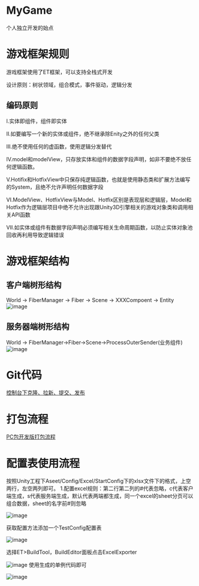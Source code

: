 # MyGame
个人独立开发的始点


# 游戏框架规则
游戏框架使用了ET框架，可以支持全栈式开发

设计原则：树状领域，组合模式，事件驱动，逻辑分发
## 编码原则
I.实体即组件，组件即实体

II.如要编写一个新的实体或组件，绝不继承除Enity之外的任何父类

III.绝不使用任何的虚函数，使用逻辑分发替代

IV.model和modelView，只存放实体和组件的数据字段声明，如非不要绝不放任何逻辑函数。

V.Hotifix和HotfixView中只保存纯逻辑函数，也就是使用静态类和扩展方法编写的System，且绝不允许声明任何数据字段

VI.ModelView、HotfixView与Model、Hotfix区别是表现层和逻辑层，Model和Hotfix作为逻辑层项目中绝不允许出现跟Unity3D引擎相关的游戏对象类和调用相关API函数

VII.如实体或组件有数据字段声明必须编写相关生命周期函数，以防止实体对象池回收再利用导致逻辑错误


# 游戏框架结构
## 客户端树形结构
World -> FiberManager -> Fiber -> Scene -> XXXCompoent -> Entity
![image](https://github.com/kof123w/MyGame/assets/40864999/c0589e55-313d-4e77-add5-2267658ae5b1)

## 服务器端树形结构
World -> FiberManager->Fiber->Scene->ProcessOuterSender(业务组件)
![image](https://github.com/kof123w/MyGame/assets/40864999/47996eb6-51ff-472e-9c56-82f76cd5200e)

# Git代码
[控制台下克隆、拉新、提交、发布](https://blog.csdn.net/m0_45234510/article/details/120181503)

# 打包流程
[PC包开发版打包流程](https://blog.csdn.net/qq_41094072/article/details/137381372?spm=1001.2014.3001.5501)

# 配置表使用流程

按照Unity工程下Aseet/Config/Excel/StartConfig下的xlsx文件下的格式，上空两行，左空两列即可。
1.配置excel规则：第二行第二列的#代表忽略，c代表客户端生成，s代表服务端生成，默认代表两端都生成，同一个excel的sheet分页可以组合数据，sheet的名字前#则忽略

![image](https://github.com/kof123w/MyGame/assets/40864999/96539f80-82ab-4573-8622-d70ccce4abd3)

获取配置方法添加一个TestConfig配置表

![image](https://github.com/kof123w/MyGame/assets/40864999/ae886c5b-6b4f-44e4-806a-1673fb7c1679)

选择ET>BuildTool，BuildEditor面板点击ExcelExporter

![image](https://github.com/kof123w/MyGame/assets/40864999/42c77181-80c6-486a-b5da-db3067a89839)
使用生成的单例代码即可

![image](https://github.com/kof123w/MyGame/assets/40864999/4072c72c-535f-4c1f-a97d-a87f4d91e0af)




